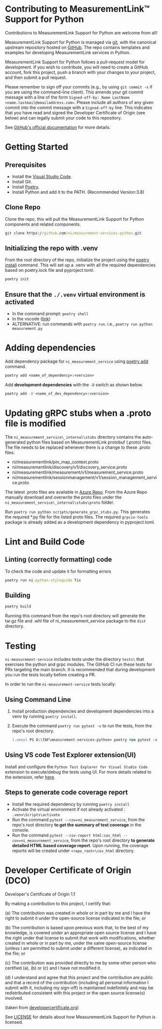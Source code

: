# Contributing to MeasurementLink™ Support for Python

Contributions to MeasurementLink Support for Python are welcome from all!

MeasurementLink Support for Python is managed via [git](https://git-scm.com), with the canonical upstream
repository hosted on [GitHub](https://github.com/ni/measurement-services-python/). The repo contains templates and examples for developing MeasurementLink services in Python.

MeasurementLink Support for Python follows a pull-request model for development.  If you wish to
contribute, you will need to create a GitHub account, fork this project, push a
branch with your changes to your project, and then submit a pull request.

Please remember to sign off your commits (e.g., by using `git commit -s` if you
are using the command-line client). This amends your git commit message with a line
of the form `Signed-off-by: Name LastName <name.lastmail@emailaddress.com>`. Please
include all authors of any given commit into the commit message with a
`Signed-off-by` line. This indicates that you have read and signed the Developer
Certificate of Origin (see below) and can legally submit your code to
this repository.

See [GitHub's official documentation](https://help.github.com/articles/using-pull-requests/) for more details.

# Getting Started

## Prerequisites

- Install the [Visual Studio Code](https://code.visualstudio.com/download).
- Install Git.
- Install [Poetry](https://python-poetry.org/docs/#installation).
- Install Python and add it to the PATH. (Recommended Version:3.8)

## Clone Repo

Clone the repo, this will pull the MeasurementLink Support for Python components and related components.

```cmd
git clone https://github.com/ni/measurement-services-python.git
```

## Initializing the repo with .venv

From the root directory of the repo, initialize the project using the [poetry install](https://python-poetry.org/docs/cli/#install) command. This will set up a .venv with all the required dependencies based on poetry.lock file and pyproject.toml.

```cmd
poetry init 
```

## Ensure that the `./.venv` virtual environment is activated

- In the command prompt: `poetry shell`
- In the vscode ([link](https://code.visualstudio.com/docs/python/environments#_select-and-activate-an-environment))
- ALTERNATIVE: run commands with `poetry run`. i.e., `poetry run python measurement.py`

# Adding dependencies

Add dependency package for `ni_measurement_service`  using [poetry add](https://python-poetry.org/docs/cli/#add) command.

```cmd
poetry add <name_of_dependency>:<version>
```

Add **development dependencies** with the `-D` switch as shown below.

```cmd
poetry add -D <name_of_dev_dependency>:<version>
```

# Updating gRPC stubs when a .proto file is modified

The `ni_measurement_service\_internal\stubs` directory contains the auto-generated python files based on MeasurementLink protobuf (.proto) files. The file needs to be replaced whenever there is a change to these .proto files:

- ni/measurementlink/pin_map_context.proto
- ni/measurementlink/discovery/v1/discovery_service.proto
- ni/measurementlink/measurement/v1/measurement_service.proto
- ni/measurementlink/sessionmanagement/v1/session_management_service.proto

The latest .proto files are available in [Azure Repo](https://dev.azure.com/ni/DevCentral/_git/ASW?path=/Source/Protos). From the Azure Repo manually download and overwrite the proto files under the `ni_measurement_service\_internal\stubs\proto` folder.

Run `poetry run python scripts/generate_grpc_stubs.py`. This generates the required *.py file for the listed proto files. The required `grpcio-tools` package is already added as a development dependency in pyproject.toml.

# Lint and Build Code

## Linting (correctly formatting) code

To check the code and update it for formatting errors

```cmd
poetry run ni-python-styleguide fix
```

## Building

```cmd
poetry build
```

Running this command from the repo's root directory will generate the tar.gz file and .whl file of ni_measurement_service package to the `dist` directory.

# Testing

`ni-measurement-service` includes tests under the directory `tests\` that exercises the python and grpc modules. The GitHub CI run these tests for PRs targeting the main branch. It is recommended that during development you run the tests locally before creating a PR.

In order to run the `ni-measurement-service` tests locally:

## Using Command Line

1. Install production dependencies and development dependencies into a venv by running `poetry install`.
2. Execute the command `poetry run pytest -v` to run the tests, from the repo's root directory.

    ``` ps
    (.venv) PS D:\TAF\measurement-services-python> poetry run pytest -v
    ```

## Using VS code Test Explorer extension(UI)

Install and configure the `Python Test Explorer for Visual Studio Code` extension to execute/debug the tests using UI. For more details related to the extension, refer [here](https://marketplace.visualstudio.com/items?itemName=LittleFoxTeam.vscode-python-test-adapter).

## Steps to generate code coverage report

- Install the required dependency by running `poetry install`
- Activate the virtual environment if not already activated : `.venv\Scripts\activate`
- Run the command `pytest --cov=ni_measurement_service`, from the repo's root directory **to get the summary of test coverage** in the console.
- Run the command `pytest --cov-report html:cov_html --cov=ni_measurement_service`, from the repo's root directory **to generate detailed HTML based coverage report**. Upon running, the coverage reports will be created under `<repo_root>\cov_html` directory.

# Developer Certificate of Origin (DCO)

   Developer's Certificate of Origin 1.1

   By making a contribution to this project, I certify that:

   (a) The contribution was created in whole or in part by me and I
       have the right to submit it under the open-source license
       indicated in the file; or

   (b) The contribution is based upon previous work that, to the best
       of my knowledge, is covered under an appropriate open source
       license and I have the right under that license to submit that
       work with modifications, whether created in whole or in part
       by me, under the same open-source license (unless I am
       permitted to submit under a different license), as indicated
       in the file; or

   (c) The contribution was provided directly to me by some other
       person who certified (a), (b) or (c) and I have not modified
       it.

   (d) I understand and agree that this project and the contribution
       are public and that a record of the contribution (including all
       personal information I submit with it, including my sign-off) is
       maintained indefinitely and may be redistributed consistent with
       this project or the open source license(s) involved.

(taken from [developercertificate.org](https://developercertificate.org/))

See [LICENSE](https://github.com/ni/measurement-services-python/blob/master/LICENSE)
for details about how MeasurementLink Support for Python is licensed.
